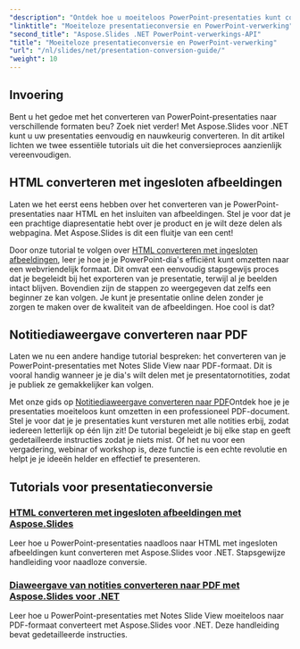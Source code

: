 ```yaml
---
"description": "Ontdek hoe u moeiteloos PowerPoint-presentaties kunt converteren met Aspose.Slides voor .NET met onze duidelijke, stapsgewijze tutorials."
"linktitle": "Moeiteloze presentatieconversie en PowerPoint-verwerking"
"second_title": "Aspose.Slides .NET PowerPoint-verwerkings-API"
"title": "Moeiteloze presentatieconversie en PowerPoint-verwerking"
"url": "/nl/slides/net/presentation-conversion-guide/"
"weight": 10
---
```


## Invoering

Bent u het gedoe met het converteren van PowerPoint-presentaties naar verschillende formaten beu? Zoek niet verder! Met Aspose.Slides voor .NET kunt u uw presentaties eenvoudig en nauwkeurig converteren. In dit artikel lichten we twee essentiële tutorials uit die het conversieproces aanzienlijk vereenvoudigen.

## HTML converteren met ingesloten afbeeldingen

Laten we het eerst eens hebben over het converteren van je PowerPoint-presentaties naar HTML en het insluiten van afbeeldingen. Stel je voor dat je een prachtige diapresentatie hebt over je product en je wilt deze delen als webpagina. Met Aspose.Slides is dit een fluitje van een cent! 

Door onze tutorial te volgen over [HTML converteren met ingesloten afbeeldingen](./converting-html-with-embedded-images/), leer je hoe je je PowerPoint-dia's efficiënt kunt omzetten naar een webvriendelijk formaat. Dit omvat een eenvoudig stapsgewijs proces dat je begeleidt bij het exporteren van je presentatie, terwijl al je beelden intact blijven. Bovendien zijn de stappen zo weergegeven dat zelfs een beginner ze kan volgen. Je kunt je presentatie online delen zonder je zorgen te maken over de kwaliteit van de afbeeldingen. Hoe cool is dat?

## Notitiediaweergave converteren naar PDF

Laten we nu een andere handige tutorial bespreken: het converteren van je PowerPoint-presentaties met Notes Slide View naar PDF-formaat. Dit is vooral handig wanneer je je dia's wilt delen met je presentatornotities, zodat je publiek ze gemakkelijker kan volgen. 

Met onze gids op [Notitiediaweergave converteren naar PDF](./converting-notes-slide-view-to-pdf/)Ontdek hoe je je presentaties moeiteloos kunt omzetten in een professioneel PDF-document. Stel je voor dat je je presentaties kunt versturen met alle notities erbij, zodat iedereen letterlijk op één lijn zit! De tutorial begeleidt je bij elke stap en geeft gedetailleerde instructies zodat je niets mist. Of het nu voor een vergadering, webinar of workshop is, deze functie is een echte revolutie en helpt je je ideeën helder en effectief te presenteren.

## Tutorials voor presentatieconversie
### [HTML converteren met ingesloten afbeeldingen met Aspose.Slides](./converting-html-with-embedded-images/)
Leer hoe u PowerPoint-presentaties naadloos naar HTML met ingesloten afbeeldingen kunt converteren met Aspose.Slides voor .NET. Stapsgewijze handleiding voor naadloze conversie.
### [Diaweergave van notities converteren naar PDF met Aspose.Slides voor .NET](./converting-notes-slide-view-to-pdf/)
Leer hoe u PowerPoint-presentaties met Notes Slide View moeiteloos naar PDF-formaat converteert met Aspose.Slides voor .NET. Deze handleiding bevat gedetailleerde instructies.